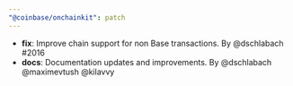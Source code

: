 ```yaml
---
"@coinbase/onchainkit": patch
---
```


- **fix**: Improve chain support for non Base transactions. By @dschlabach #2016
- **docs**: Documentation updates and improvements. By @dschlabach @maximevtush @kilavvy 
